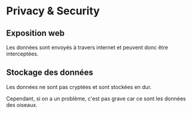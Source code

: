 # Privacy & Security
## Exposition web
Les données sont envoyés à travers internet et peuvent donc être interceptées.

## Stockage des données
Les données ne sont pas cryptées et sont stockées en dur.


Cependant, si on a un problème, c'est pas grave car ce sont les données des oiseaux.